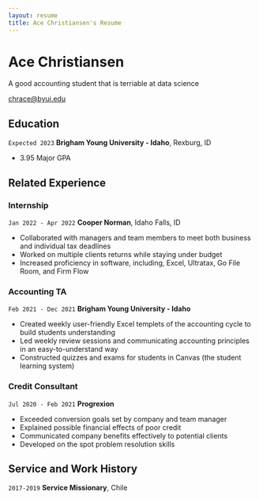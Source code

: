 ```yaml
---
layout: resume
title: Ace Christiansen's Resume
---
```

# Ace Christiansen
A good accounting student that is terriable at data science

<div id="webaddress">
<a href="chrace@byui.edu">chrace@byui.edu</a>
</div>

<!-- https://www.monique.tech/the-art-of-markdown -->


## Education

`Expected 2023`
__Brigham Young University - Idaho__, Rexburg, ID

- 3.95 Major GPA


## Related Experience

### Internship

`Jan 2022 - Apr 2022`
__Cooper Norman__, Idaho Falls, ID

- Collaborated with managers and team members to meet both business and individual tax deadlines
- Worked on multiple clients returns while staying under budget
- Increased proficiency in software, including, Excel, Ultratax, Go File Room, and Firm Flow

### Accounting TA

`Feb 2021 - Dec 2021`
__Brigham Young University - Idaho__

- Created weekly user-friendly Excel templets of the accounting cycle to build students understanding
- Led weekly review sessions and communicating accounting principles in an easy-to-understand way
- Constructed quizzes and exams for students in Canvas (the student learning system)

### Credit Consultant

`Jul 2020 - Feb 2021`
__Progrexion__

- Exceeded conversion goals set by company and team manager
- Explained possible financial effects of poor credit
- Communicated company benefits effectively to potential clients 
- Developed on the spot problem resolution skills


## Service and Work History

`2017-2019`
__Service Missionary__, Chile



<!-- ### Footer

Last updated: May 2013 -->


